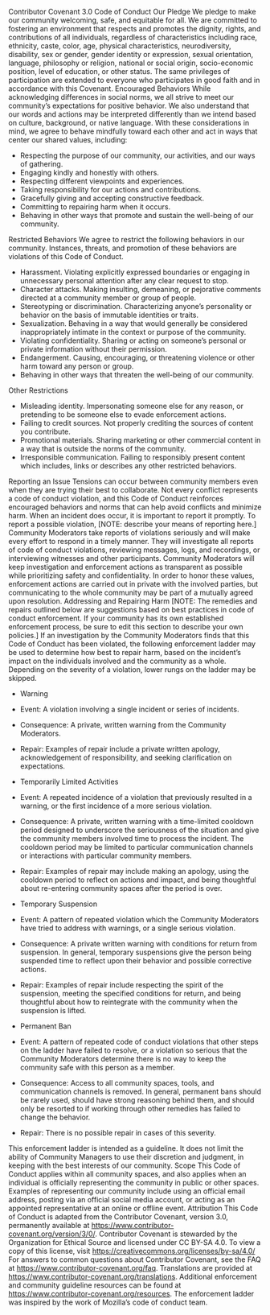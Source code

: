 Contributor Covenant 3.0 Code of Conduct
Our Pledge
We pledge to make our community welcoming, safe, and equitable for all.
We are committed to fostering an environment that respects and promotes the dignity, rights, and contributions of all individuals, regardless of characteristics including race, ethnicity, caste, color, age, physical characteristics, neurodiversity, disability, sex or gender, gender identity or expression, sexual orientation, language, philosophy or religion, national or social origin, socio-economic position, level of education, or other status. The same privileges of participation are extended to everyone who participates in good faith and in accordance with this Covenant.
Encouraged Behaviors
While acknowledging differences in social norms, we all strive to meet our community’s expectations for positive behavior. We also understand that our words and actions may be interpreted differently than we intend based on culture, background, or native language.
With these considerations in mind, we agree to behave mindfully toward each other and act in ways that center our shared values, including:

* Respecting the purpose of our community, our activities, and our ways of gathering.
* Engaging kindly and honestly with others.
* Respecting different viewpoints and experiences.
* Taking responsibility for our actions and contributions.
* Gracefully giving and accepting constructive feedback.
* Committing to repairing harm when it occurs.
* Behaving in other ways that promote and sustain the well-being of our community.

Restricted Behaviors
We agree to restrict the following behaviors in our community. Instances, threats, and promotion of these behaviors are violations of this Code of Conduct.

* Harassment. Violating explicitly expressed boundaries or engaging in unnecessary personal attention after any clear request to stop.
* Character attacks. Making insulting, demeaning, or pejorative comments directed at a community member or group of people.
* Stereotyping or discrimination. Characterizing anyone’s personality or behavior on the basis of immutable identities or traits.
* Sexualization. Behaving in a way that would generally be considered inappropriately intimate in the context or purpose of the community.
* Violating confidentiality. Sharing or acting on someone’s personal or private information without their permission.
* Endangerment. Causing, encouraging, or threatening violence or other harm toward any person or group.
* Behaving in other ways that threaten the well-being of our community.

Other Restrictions

* Misleading identity. Impersonating someone else for any reason, or pretending to be someone else to evade enforcement actions.
* Failing to credit sources. Not properly crediting the sources of content you contribute.
* Promotional materials. Sharing marketing or other commercial content in a way that is outside the norms of the community.
* Irresponsible communication. Failing to responsibly present content which includes, links or describes any other restricted behaviors.

Reporting an Issue
Tensions can occur between community members even when they are trying their best to collaborate. Not every conflict represents a code of conduct violation, and this Code of Conduct reinforces encouraged behaviors and norms that can help avoid conflicts and minimize harm.
When an incident does occur, it is important to report it promptly. To report a possible violation, [NOTE: describe your means of reporting here.]
Community Moderators take reports of violations seriously and will make every effort to respond in a timely manner. They will investigate all reports of code of conduct violations, reviewing messages, logs, and recordings, or interviewing witnesses and other participants. Community Moderators will keep investigation and enforcement actions as transparent as possible while prioritizing safety and confidentiality. In order to honor these values, enforcement actions are carried out in private with the involved parties, but communicating to the whole community may be part of a mutually agreed upon resolution.
Addressing and Repairing Harm
[NOTE: The remedies and repairs outlined below are suggestions based on best practices in code of conduct enforcement. If your community has its own established enforcement process, be sure to edit this section to describe your own policies.]
If an investigation by the Community Moderators finds that this Code of Conduct has been violated, the following enforcement ladder may be used to determine how best to repair harm, based on the incident’s impact on the individuals involved and the community as a whole. Depending on the severity of a violation, lower rungs on the ladder may be skipped.

* Warning

* Event: A violation involving a single incident or series of incidents.
* Consequence: A private, written warning from the Community Moderators.
* Repair: Examples of repair include a private written apology, acknowledgement of responsibility, and seeking clarification on expectations.


* Temporarily Limited Activities

* Event: A repeated incidence of a violation that previously resulted in a warning, or the first incidence of a more serious violation.
* Consequence: A private, written warning with a time-limited cooldown period designed to underscore the seriousness of the situation and give the community members involved time to process the incident. The cooldown period may be limited to particular communication channels or interactions with particular community members.
* Repair: Examples of repair may include making an apology, using the cooldown period to reflect on actions and impact, and being thoughtful about re-entering community spaces after the period is over.


* Temporary Suspension

* Event: A pattern of repeated violation which the Community Moderators have tried to address with warnings, or a single serious violation.
* Consequence: A private written warning with conditions for return from suspension. In general, temporary suspensions give the person being suspended time to reflect upon their behavior and possible corrective actions.
* Repair: Examples of repair include respecting the spirit of the suspension, meeting the specified conditions for return, and being thoughtful about how to reintegrate with the community when the suspension is lifted.


* Permanent Ban

* Event: A pattern of repeated code of conduct violations that other steps on the ladder have failed to resolve, or a violation so serious that the Community Moderators determine there is no way to keep the community safe with this person as a member.
* Consequence: Access to all community spaces, tools, and communication channels is removed. In general, permanent bans should be rarely used, should have strong reasoning behind them, and should only be resorted to if working through other remedies has failed to change the behavior.
* Repair: There is no possible repair in cases of this severity.



This enforcement ladder is intended as a guideline. It does not limit the ability of Community Managers to use their discretion and judgment, in keeping with the best interests of our community.
Scope
This Code of Conduct applies within all community spaces, and also applies when an individual is officially representing the community in public or other spaces. Examples of representing our community include using an official email address, posting via an official social media account, or acting as an appointed representative at an online or offline event.
Attribution
This Code of Conduct is adapted from the Contributor Covenant, version 3.0, permanently available at https://www.contributor-covenant.org/version/3/0/.
Contributor Covenant is stewarded by the Organization for Ethical Source and licensed under CC BY-SA 4.0. To view a copy of this license, visit https://creativecommons.org/licenses/by-sa/4.0/
For answers to common questions about Contributor Covenant, see the FAQ at https://www.contributor-covenant.org/faq. Translations are provided at https://www.contributor-covenant.org/translations. Additional enforcement and community guideline resources can be found at https://www.contributor-covenant.org/resources. The enforcement ladder was inspired by the work of Mozilla’s code of conduct team.